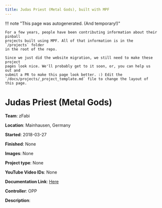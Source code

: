 ```yaml
---
title: Judas Priest (Metal Gods), built with MPF
---
```


<!-- This file is used as the template for all the individual project pages. -->

!!! note "This page was autogenerated. (And temporary!)"

    For a few years, people have been contributing information about their pinball
    projects built using MPF. All of that information is in the `/projects` folder
    in the root of the repo.

    Since we just did the website migration, we still need to make these project
    pages look nice. We'll probably get to it soon, or, you can help us out and
    submit a PR to make this page look better. :) Edit the
    `/docs/projects/_project_template.md` file to change the layout of this page.

# Judas Priest (Metal Gods)

**Team**: zFabi

**Location**: Mainhausen, Germany

**Started**: 2018-03-27

**Finished**: None

**Images**: None

**Project type**: None

**YouTube Video IDs**: None

**Documentation Link**: [Here](https://pinside.com/pinball/forum/topic/time-to-lift-the-curtain-or-another-music-related-pin-really)




**Controller**: OPP

**Description**:



<!-- Note, do not edit this file directly, as it will be overwritten when the list is regenerated.

To edit information about a project, edit the project's YAML file in the `/projects` folder. (Off the
root of the repo, not this folder which is `/www/projects`.)

To edit the look and feel or layout of this page, edit the `_project_template.md` file in the `/www/projects` folder. -->